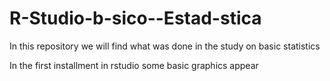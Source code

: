 # R-Studio-b-sico--Estad-stica
In this repository we will find what was done in the study on basic statistics

In the first installment in rstudio some basic graphics appear
